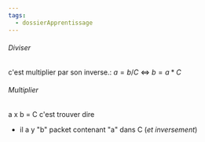 ```yaml
---
tags:
  - dossierApprentissage
---
```


###### Diviser
c'est multiplier par son inverse.:
$a = b/C$
<=> $b = a * C$

###### Multiplier 
a x b = C
c'est trouver dire
- il a y "b" packet contenant "a" dans C (*et inversement*)


